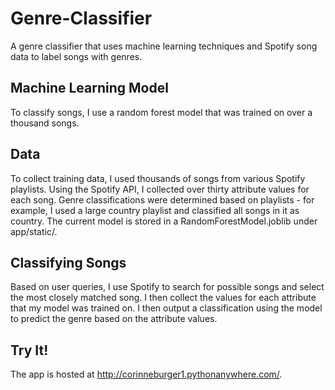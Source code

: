 # Genre-Classifier
A genre classifier that uses machine learning techniques and Spotify song data to label songs with genres.

## Machine Learning Model
To classify songs, I use a random forest model that was trained on over a thousand songs.

## Data
To collect training data, I used thousands of songs from various Spotify playlists. Using the Spotify API, I collected over thirty attribute values for each song. Genre classifications were determined based on playlists - for example, I used a large country playlist and classified all songs in it as country. The current model is stored in a RandomForestModel.joblib under app/static/.

## Classifying Songs
Based on user queries, I use Spotify to search for possible songs and select the most closely matched song. I then collect the values for each attribute that my model was trained on. I then output a classification using the model to predict the genre based on the attribute values.

## Try It!
The app is hosted at http://corinneburger1.pythonanywhere.com/.

